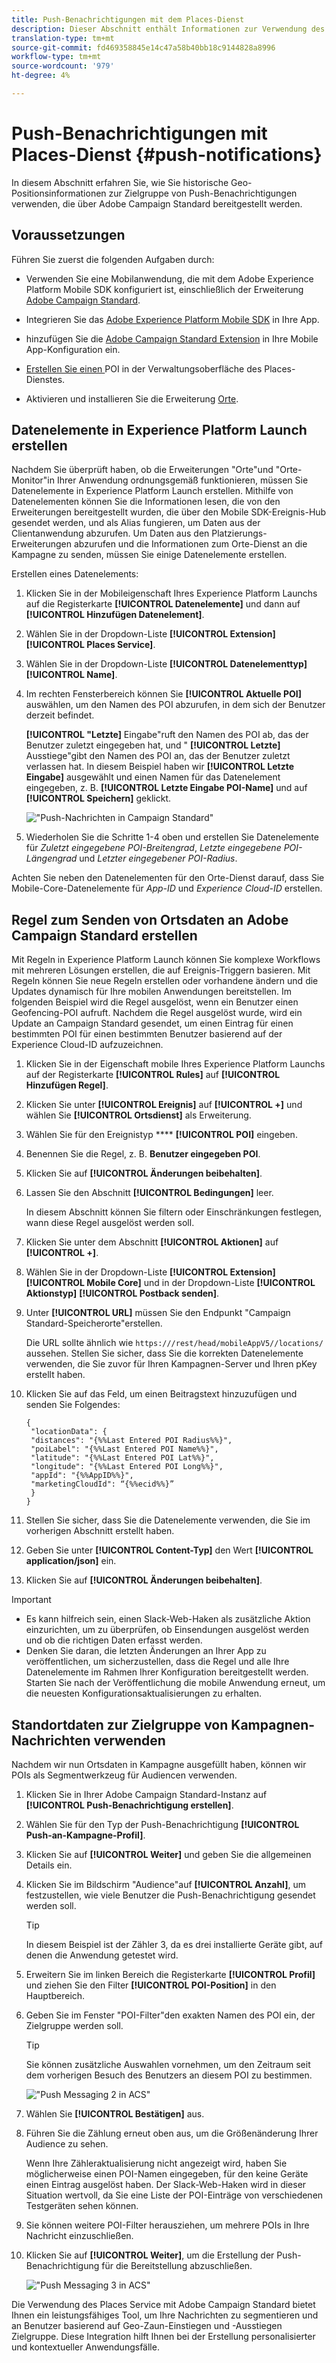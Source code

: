 ```yaml
---
title: Push-Benachrichtigungen mit dem Places-Dienst
description: Dieser Abschnitt enthält Informationen zur Verwendung des Orts-Dienstes mit Push-Benachrichtigungen in Campaign Standard.
translation-type: tm+mt
source-git-commit: fd469358845e14c47a58b40bb18c9144828a8996
workflow-type: tm+mt
source-wordcount: '979'
ht-degree: 4%

---
```



# Push-Benachrichtigungen mit Places-Dienst {#push-notifications}

In diesem Abschnitt erfahren Sie, wie Sie historische Geo-Positionsinformationen zur Zielgruppe von Push-Benachrichtigungen verwenden, die über Adobe Campaign Standard bereitgestellt werden.

## Voraussetzungen

Führen Sie zuerst die folgenden Aufgaben durch:

* Verwenden Sie eine Mobilanwendung, die mit dem Adobe Experience Platform Mobile SDK konfiguriert ist, einschließlich der Erweiterung [Adobe Campaign Standard](https://aep-sdks.gitbook.io/docs/using-mobile-extensions/adobe-campaign-standard).

* Integrieren Sie das [Adobe Experience Platform Mobile SDK](https://aep-sdks.gitbook.io/docs/getting-started/get-the-sdk) in Ihre App.
* hinzufügen Sie die [Adobe Campaign Standard Extension](https://aep-sdks.gitbook.io/docs/using-mobile-extensions/adobe-campaign-standard) in Ihre Mobile App-Konfiguration ein.

* [Erstellen Sie einen ](/help/poi-mgmt-ui/create-a-poi-ui.md) POI in der Verwaltungsoberfläche des Places-Dienstes.

* Aktivieren und installieren Sie die Erweiterung [Orte](/help/places-ext-aep-sdks/places-extension/places-extension.md).


## Datenelemente in Experience Platform Launch erstellen

Nachdem Sie überprüft haben, ob die Erweiterungen &quot;Orte&quot;und &quot;Orte-Monitor&quot;in Ihrer Anwendung ordnungsgemäß funktionieren, müssen Sie Datenelemente in Experience Platform Launch erstellen. Mithilfe von Datenelementen können Sie die Informationen lesen, die von den Erweiterungen bereitgestellt wurden, die über den Mobile SDK-Ereignis-Hub gesendet werden, und als Alias fungieren, um Daten aus der Clientanwendung abzurufen. Um Daten aus den Platzierungs-Erweiterungen abzurufen und die Informationen zum Orte-Dienst an die Kampagne zu senden, müssen Sie einige Datenelemente erstellen.

Erstellen eines Datenelements:

1. Klicken Sie in der Mobileigenschaft Ihres Experience Platform Launchs auf die Registerkarte **[!UICONTROL Datenelemente]** und dann auf **[!UICONTROL Hinzufügen Datenelement]**.
1. Wählen Sie in der Dropdown-Liste **[!UICONTROL Extension]** **[!UICONTROL Places Service]**.
1. Wählen Sie in der Dropdown-Liste **[!UICONTROL Datenelementtyp]** **[!UICONTROL Name]**.
1. Im rechten Fensterbereich können Sie **[!UICONTROL Aktuelle POI]** auswählen, um den Namen des POI abzurufen, in dem sich der Benutzer derzeit befindet.

   **[!UICONTROL &quot;Letzte]** Eingabe&quot;ruft den Namen des POI ab, das der Benutzer zuletzt eingegeben hat, und &quot; **[!UICONTROL Letzte]** Ausstiege&quot;gibt den Namen des POI an, das der Benutzer zuletzt verlassen hat. In diesem Beispiel haben wir **[!UICONTROL Letzte Eingabe]** ausgewählt und einen Namen für das Datenelement eingegeben, z. B. **[!UICONTROL Letzte Eingabe POI-Name]** und auf **[!UICONTROL Speichern]** geklickt.

   ![&quot;Push-Nachrichten in Campaign Standard&quot;](/help/assets/ACS_Push1.png)

1. Wiederholen Sie die Schritte 1-4 oben und erstellen Sie Datenelemente für *Zuletzt eingegebene POI-Breitengrad*, *Letzte eingegebene POI-Längengrad* und *Letzter eingegebener POI-Radius*.

Achten Sie neben den Datenelementen für den Orte-Dienst darauf, dass Sie Mobile-Core-Datenelemente für *App-ID* und *Experience Cloud-ID* erstellen.

## Regel zum Senden von Ortsdaten an Adobe Campaign Standard erstellen

Mit Regeln in Experience Platform Launch können Sie komplexe Workflows mit mehreren Lösungen erstellen, die auf Ereignis-Triggern basieren. Mit Regeln können Sie neue Regeln erstellen oder vorhandene ändern und die Updates dynamisch für Ihre mobilen Anwendungen bereitstellen. Im folgenden Beispiel wird die Regel ausgelöst, wenn ein Benutzer einen Geofencing-POI aufruft. Nachdem die Regel ausgelöst wurde, wird ein Update an Campaign Standard gesendet, um einen Eintrag für einen bestimmten POI für einen bestimmten Benutzer basierend auf der Experience Cloud-ID aufzuzeichnen.

1. Klicken Sie in der Eigenschaft mobile Ihres Experience Platform Launchs auf der Registerkarte **[!UICONTROL Rules]** auf **[!UICONTROL Hinzufügen Regel]**.
1. Klicken Sie unter **[!UICONTROL Ereignis]** auf **[!UICONTROL +]** und wählen Sie **[!UICONTROL Ortsdienst]** als Erweiterung.
1. Wählen Sie für den Ereignistyp **** **[!UICONTROL POI]** eingeben.
1. Benennen Sie die Regel, z. B. **Benutzer eingegeben POI**.
1. Klicken Sie auf **[!UICONTROL Änderungen beibehalten]**.
1. Lassen Sie den Abschnitt **[!UICONTROL Bedingungen]** leer.

   In diesem Abschnitt können Sie filtern oder Einschränkungen festlegen, wann diese Regel ausgelöst werden soll.

1. Klicken Sie unter dem Abschnitt **[!UICONTROL Aktionen]** auf **[!UICONTROL +]**.
1. Wählen Sie in der Dropdown-Liste **[!UICONTROL Extension]** **[!UICONTROL Mobile Core]** und in der Dropdown-Liste **[!UICONTROL Aktionstyp]** **[!UICONTROL Postback senden]**.
1. Unter **[!UICONTROL URL]** müssen Sie den Endpunkt &quot;Campaign Standard-Speicherorte&quot;erstellen.

   Die URL sollte ähnlich wie `https:///rest/head/mobileAppV5//locations/` aussehen.
Stellen Sie sicher, dass Sie die korrekten Datenelemente verwenden, die Sie zuvor für Ihren Kampagnen-Server und Ihren pKey erstellt haben.

1. Klicken Sie auf das Feld, um einen Beitragstext hinzuzufügen und senden Sie Folgendes:

   ```
   {
    "locationData": {
    "distances": "{%%Last Entered POI Radius%%}",
    "poiLabel": "{%%Last Entered POI Name%%}",
    "latitude": "{%%Last Entered POI Lat%%}",
    "longitude": "{%%Last Entered POI Long%%}",
    "appId": "{%%AppID%%}",
    "marketingCloudId": “{%%ecid%%}”
    }
   }
   ```

1. Stellen Sie sicher, dass Sie die Datenelemente verwenden, die Sie im vorherigen Abschnitt erstellt haben.
1. Geben Sie unter **[!UICONTROL Content-Typ]** den Wert **[!UICONTROL application/json]** ein.
1. Klicken Sie auf **[!UICONTROL Änderungen beibehalten]**.

>[!IMPORTANT]
>
>* Es kann hilfreich sein, einen Slack-Web-Haken als zusätzliche Aktion einzurichten, um zu überprüfen, ob Einsendungen ausgelöst werden und ob die richtigen Daten erfasst werden.
>* Denken Sie daran, die letzten Änderungen an Ihrer App zu veröffentlichen, um sicherzustellen, dass die Regel und alle Ihre Datenelemente im Rahmen Ihrer Konfiguration bereitgestellt werden. Starten Sie nach der Veröffentlichung die mobile Anwendung erneut, um die neuesten Konfigurationsaktualisierungen zu erhalten.


## Standortdaten zur Zielgruppe von Kampagnen-Nachrichten verwenden

Nachdem wir nun Ortsdaten in Kampagne ausgefüllt haben, können wir POIs als Segmentwerkzeug für Audiencen verwenden.

1. Klicken Sie in Ihrer Adobe Campaign Standard-Instanz auf **[!UICONTROL Push-Benachrichtigung erstellen]**.
1. Wählen Sie für den Typ der Push-Benachrichtigung **[!UICONTROL Push-an-Kampagne-Profil]**.
1. Klicken Sie auf **[!UICONTROL Weiter]** und geben Sie die allgemeinen Details ein.
1. Klicken Sie im Bildschirm &quot;Audience&quot;auf **[!UICONTROL Anzahl]**, um festzustellen, wie viele Benutzer die Push-Benachrichtigung gesendet werden soll.

   >[!TIP]
   >
   >In diesem Beispiel ist der Zähler 3, da es drei installierte Geräte gibt, auf denen die Anwendung getestet wird.

1. Erweitern Sie im linken Bereich die Registerkarte **[!UICONTROL Profil]** und ziehen Sie den Filter **[!UICONTROL POI-Position]** in den Hauptbereich.
1. Geben Sie im Fenster &quot;POI-Filter&quot;den exakten Namen des POI ein, der Zielgruppe werden soll.

   >[!TIP]
   >
   >Sie können zusätzliche Auswahlen vornehmen, um den Zeitraum seit dem vorherigen Besuch des Benutzers an diesem POI zu bestimmen.

   ![&quot;Push Messaging 2 in ACS&quot;](/help/assets/ACS_push2.png)

1. Wählen Sie **[!UICONTROL Bestätigen]** aus.
1. Führen Sie die Zählung erneut oben aus, um die Größenänderung Ihrer Audience zu sehen.

   Wenn Ihre Zähleraktualisierung nicht angezeigt wird, haben Sie möglicherweise einen POI-Namen eingegeben, für den keine Geräte einen Eintrag ausgelöst haben. Der Slack-Web-Haken wird in dieser Situation wertvoll, da Sie eine Liste der POI-Einträge von verschiedenen Testgeräten sehen können.

1. Sie können weitere POI-Filter herausziehen, um mehrere POIs in Ihre Nachricht einzuschließen.
1. Klicken Sie auf **[!UICONTROL Weiter]**, um die Erstellung der Push-Benachrichtigung für die Bereitstellung abzuschließen.

   ![&quot;Push Messaging 3 in ACS&quot;](/help/assets/ACS_push3.png)

Die Verwendung des Places Service mit Adobe Campaign Standard bietet Ihnen ein leistungsfähiges Tool, um Ihre Nachrichten zu segmentieren und an Benutzer basierend auf Geo-Zaun-Einstiegen und -Ausstiegen Zielgruppe. Diese Integration hilft Ihnen bei der Erstellung personalisierter und kontextueller Anwendungsfälle.